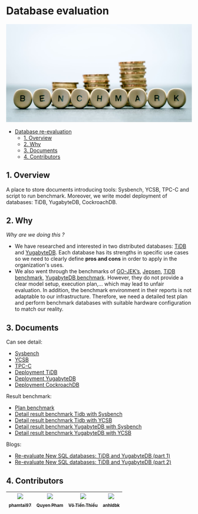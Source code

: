 # Database evaluation

<div align="center">
    <img src="./images/benchmark.jpg">
</div>
 
- [Database re-evaluation](#database-re-evaluation)
  - [1. Overview](#1-overview)
  - [2. Why](#2-why)
  - [3. Documents](#3-documents)
  - [4. Contributors](#4-contributors)

## 1. Overview
A place to store documents introducing tools: Sysbench, YCSB, TPC-C and script to run benchmark. Moreover, we write model deployment of databases: TiDB, YugabyteDB, CockroachDB.

## 2. Why
*Why are we doing this ?*
- We have researched and interested in two distributed databases: [TiDB](https://github.com/pingcap/tidb) and [YugabyteDB](https://www.yugabyte.com/). Each database has its strengths in specific use cases so we need to clearly define  **pros and cons** in order to apply in the organization's uses. 
- We also went through the benchmarks of [GO-JEK’s](https://blog.yugabyte.com/go-jeks-performance-benchmarking-of-cockroachdb-tidb-yugabyte-db-on-kubernetes/), [Jepsen](https://blog.yugabyte.com/announcing-yugabyte-db-2-0-ga-jepsen-tested-high-performance-distributed-sql/), [TiDB benchmark](https://pingcap.com/blog/building-running-and-benchmarking-tikv-and-tidb#benchmarking), [YugabyteDB benchmark](https://blog.yugabyte.com/category/performance-benchmarks/). However, they do not provide a clear model setup, execution plan,... which may lead to unfair evaluation. In addition, the benchmark environment in their reports is not adaptable to our infrastructure. Therefore, we need a detailed test plan and perform benchmark databases with suitable hardware configuration to match our reality.

## 3. Documents

Can see detail:
  - [Sysbench](./sysbench/README.md)
  - [YCSB](./ycsb/README.md)
  - [TPC-C](./tpc-c/README.md)
  - [Deployment TiDB](./deployment/tidb.md)
  - [Deployment YugabyteDB](./deployment/yugabytedb.md)
  - [Deployment CockroachDB](./deployment/cockroachdb.md)

Result benchmark:
  - [Plan benchmark](./docs/plan-test.md)
  - [Detail result benchmark Tidb with Sysbench](./docs/result-benchmark/sysbench-tidb.md)
  - [Detail result benchmark Tidb with YCSB](./docs/result-benchmark/ycsb-tidb.md)
  - [Detail result benchmark YugabyteDB with Sysbench](./docs/result-benchmark/sysbench-yuga.md)
  - [Detail result benchmark YugabyteDB with YCSB](./docs/result-benchmark/ycsb-yuga.md)

Blogs:
  - [Re-evaluate New SQL databases: TiDB and YugabyteDB (part 1)]()
  - [Re-evaluate New SQL databases: TiDB and YugabyteDB (part 2)]()
## 4. Contributors

| [<img src="https://avatars1.githubusercontent.com/u/38773351?s=460&v=4" width="100px;"/><br /><sub><b>phamtai97</b></sub>](https://github.com/phamtai97) | [<img src="https://avatars0.githubusercontent.com/u/27961917?s=400&u=976e473f167949563cdf10b1706e08ca259cc552&v=4" width="100px;"/><br /><sub><b>Quyen Pham</b></sub>](https://github.com/ptq204) | [<img src="https://avatars3.githubusercontent.com/u/13825568?s=400&u=5e922e1f04d9d3d5674943014c3fe3ec95c330f7&v=4" width="100px;"/><br /><sub><b>Võ Tiến Thiều</b></sub>](https://github.com/VoxT) | [<img src="https://avatars1.githubusercontent.com/u/3270746?s=460&v=4" width="100px;"/><br /><sub><b>anhldbk</b></sub>](https://github.com/anhldbk) |
| :---------------------------------------------------------------------------------------------------------------------------------------------------: | :---------------------------------------------------------------------------------------------------------------------------------------------------------: | :--------------------------------------------------------------------------------------------------------------------------------------------------: | :-----------------------------------------------------------------------------------------------------------------------------------------------------------------: |
